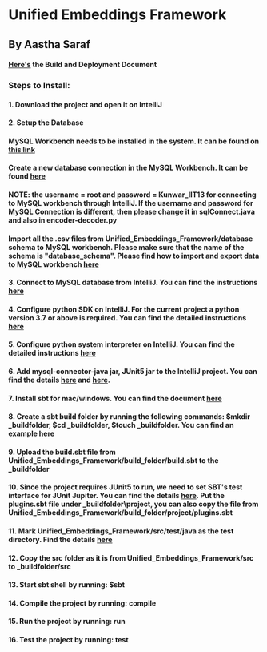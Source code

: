 # Unified Embeddings Framework
## By Aastha Saraf
#### [Here's](https://www.overleaf.com/read/vmrcrrvryhfv) the Build and Deployment Document
### Steps to Install:
#### 1. Download the project and open it on IntelliJ
#### 2. Setup the Database
#### MySQL Workbench needs to be installed in the system. It can be found on [this link](https://dev.mysql.com/downloads/workbench/)
#### Create a new database connection in the MySQL Workbench. It can be found [here](https://dev.mysql.com/doc/workbench/en/wb-mysql-connections-new.html)
#### NOTE: the username = root and password = Kunwar_IIT13 for connecting to MySQL workbench through IntelliJ. If the username and password for MySQL Connection is different, then please change it in sqlConnect.java and also in encoder-decoder.py
#### Import all the .csv files from Unified_Embeddings_Framework/database schema to MySQL workbench. Please make sure that the name of the schema is "database_schema". Please find how to import and export data to MySQL workbench [here](https://dev.mysql.com/doc/workbench/en/wb-admin-export-import-table.html)
#### 3. Connect to MySQL database from IntelliJ. You can find the instructions [here](https://www.jetbrains.com/help/idea/connecting-to-a-database.html#connect-to-bigquery-database)
#### 4. Configure python SDK on IntelliJ. For the current project a python version 3.7 or above is required. You can find the detailed instructions [here](https://www.jetbrains.com/help/idea/configuring-python-sdk.html)
#### 5. Configure python system interpreter on IntelliJ. You can find the detailed instructions [here](https://www.jetbrains.com/help/idea/configuring-local-python-interpreters.html)
#### 6. Add mysql-connector-java jar, JUnit5 jar to the IntelliJ project. You can find the details [here](https://www.jetbrains.com/help/idea/testing.html#add-testing-libraries) and [here](https://downloads.mysql.com/archives/c-j/).
#### 7. Install sbt for mac/windows. You can find the document [here](https://www.scala-sbt.org/1.x/docs/Setup.html)
#### 8. Create a sbt build folder by running the following commands: $mkdir \_buildfolder, $cd \_buildfolder, $touch \_buildfolder. You can find an example [here](https://www.scala-sbt.org/1.x/docs/sbt-by-example.html)
#### 9. Upload the build.sbt file from Unified_Embeddings_Framework/build_folder/build.sbt to the \_buildfolder
#### 10. Since the project requires JUnit5 to run, we need to set SBT's test interface for JUnit Jupiter. You can find the details [here](https://github.com/maichler/sbt-jupiter-interface). Put the plugins.sbt file under \_buildfolder\project, you can also copy the file from Unified_Embeddings_Framework/build_folder/project/plugins.sbt
#### 11. Mark Unified_Embeddings_Framework/src/test/java as the test directory. Find the details [here](https://www.jetbrains.com/help/idea/testing.html#add-test-root)
#### 12. Copy the src folder as it is from Unified_Embeddings_Framework/src to \_buildfolder/src
#### 13. Start sbt shell by running: $sbt
#### 14. Compile the project by running: compile
#### 15. Run the project by running: run
#### 16. Test the project by running: test



